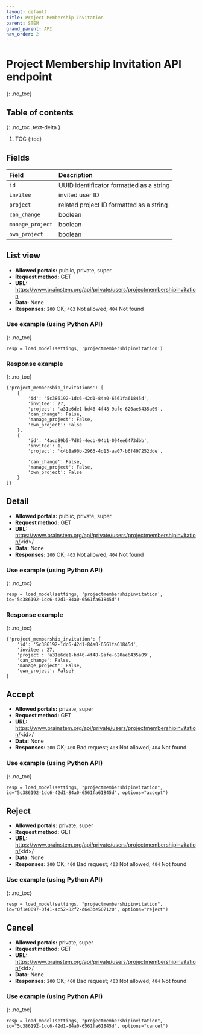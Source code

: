 ```yaml
---
layout: default
title: Project Membership Invitation
parent: STEM
grand_parent: API
nav_order: 2
---
```


# Project Membership Invitation API endpoint
{: .no_toc}

## Table of contents
{: .no_toc .text-delta }

1. TOC
{:toc}

## Fields

| Field        | Description  |
|:-------------|:-------------|
| `id` | UUID identificator formatted as a string |
| `invitee` | invited user ID |
| `project` | related project ID formatted as a string |
| `can_change` | boolean |
| `manage_project` | boolean |
| `own_project` | boolean |



## List view
- **Allowed portals:** public, private, super
- **Request method:** GET
- **URL:** https://www.brainstem.org/api/private/users/projectmembershipinvitation
- **Data:** None
- **Responses:** `200` OK; `403` Not allowed; `404` Not found

### Use example (using Python API)
{: .no_toc}

```
resp = load_model(settings, 'projectmembershipinvitation')
```

### Response example
{: .no_toc}

```
{'project_membership_invitations': [
    {
        'id': '5c386192-1dc6-42d1-84a0-6561fa61845d',
        'invitee': 27,
        'project': 'a31e6de1-bd46-4f48-9afe-620ae6435a09',
        'can_change': False,
        'manage_project': False,
        'own_project': False
    },
    {
        'id': '4acd89b5-7d85-4ecb-94b1-094ee6473dbb',
        'invitee': 1,
        'project': 'c4b8a90b-2963-4d13-aa07-b6f497252dde',

        'can_change': False,
        'manage_project': False,
        'own_project': False
    }
]}
```


## Detail
- **Allowed portals:** public, private, super
- **Request method:** GET
- **URL:** https://www.brainstem.org/api/private/users/projectmembershipinvitation/<id\>/
- **Data:** None
- **Responses:** `200` OK; `403` Not allowed; `404` Not found

### Use example (using Python API)
{: .no_toc}

```
resp = load_model(settings, 'projectmembershipinvitation', id='5c386192-1dc6-42d1-84a0-6561fa61845d')
```

### Response example
{: .no_toc}

```
{'project_membership_invitation': {
    'id': '5c386192-1dc6-42d1-84a0-6561fa61845d',
    'invitee': 27,
    'project': 'a31e6de1-bd46-4f48-9afe-620ae6435a09',
    'can_change': False,
    'manage_project': False,
    'own_project': False}
}
```


## Accept
- **Allowed portals:** private, super
- **Request method:** GET
- **URL:** https://www.brainstem.org/api/private/users/projectmembershipinvitation/<id\>/
- **Data:** None
- **Responses:** `200` OK; `400` Bad request; `403` Not allowed; `404` Not found

### Use example (using Python API)
{: .no_toc}

```
resp = load_model(settings, "projectmembershipinvitation", id="5c386192-1dc6-42d1-84a0-6561fa61845d", options="accept")
```



## Reject
- **Allowed portals:** private, super
- **Request method:** GET
- **URL:** https://www.brainstem.org/api/private/users/projectmembershipinvitation/<id\>/
- **Data:** None
- **Responses:** `200` OK; `400` Bad request; `403` Not allowed; `404` Not found

### Use example (using Python API)
{: .no_toc}

```
resp = load_model(settings, "projectmembershipinvitation", id="0f1e0097-0f41-4c52-82f2-d643be507120", options="reject")
```


## Cancel
- **Allowed portals:** private, super
- **Request method:** GET
- **URL:** https://www.brainstem.org/api/private/users/projectmembershipinvitation/<id\>/
- **Data:** None
- **Responses:** `200` OK; `400` Bad request; `403` Not allowed; `404` Not found

### Use example (using Python API)
{: .no_toc}

```
resp = load_model(settings, "projectmembershipinvitation", id="5c386192-1dc6-42d1-84a0-6561fa61845d", options="cancel")
```